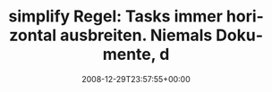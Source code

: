 ---
retweeted: false
source: <a href="http://twitter.com" rel="nofollow">Twitter Web Client</a>
entities:
  hashtags:
  - text: simplify
    indices:
    - '0'
    - '9'
  symbols: []
  user_mentions: []
  urls: []
display_text_range:
- '0'
- '126'
favorite_count: '0'
id_str: '1084903414'
truncated: false
retweet_count: '0'
id: '1084903414'
created_at: Mon Dec 29 23:57:55 +0000 2008
favorited: false
full_text: "#simplify Regel: Tasks immer horizontal ausbreiten. Niemals Dokumente,
  die nicht direkt zueinander gehören übereinander legen."
lang: de
tags:
- simplify
- pesos/twitter
date: '2008-12-29T23:57:55+00:00'
src: https://twitter.com/bascht/status/1084903414
original_url: https://twitter.com/bascht/status/1084903414
type: twitter_tweet
text: "#simplify Regel: Tasks immer horizontal ausbreiten. Niemals Dokumente, die
  nicht direkt zueinander gehören übereinander legen."
title: 'simplify Regel: Tasks immer horizontal ausbreiten. Niemals Dokumente, d'

---